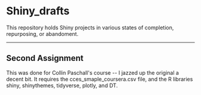 # Shiny_drafts
This repository holds Shiny projects in various states of completion, repurposing, or abandoment. 
<hr />

## Second Assignment
This was done for Collin Paschall's course -- I jazzed up the original a decent bit.  It requires the cces_smaple_coursera.csv file, and the R libraries shiny, shinythemes, tidyverse, plotly, and DT.
